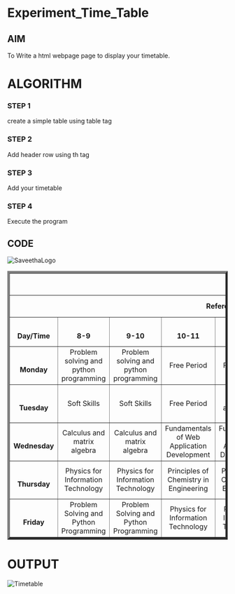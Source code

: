# Experiment_Time_Table

## AIM
To Write a html webpage page to display your timetable.

# ALGORITHM
### STEP 1
create a simple table using table tag
### STEP 2
Add header row using th tag
### STEP 3
Add your timetable
### STEP 4
Execute the program

## CODE
<!DOCTYPE html>
<html>
    <head></head>
    <body>
        <table border="5" cellspacing="0" allign="center">
            <!--<caption>Timetable</caption>-->
            <img src="images/saveethalogo.png"
            alt="SaveethaLogo">
            <tr>
                <td colspan="10" align="center"
                    height="50"><b>Time Table</b></td>          
            </tr>
            <tr>
                <td colspan="10" align="center"
                    height="50"><b>Reference Number:22009021</b></td> 
            </tr>
            <tr>
                <td align="center" height="50"
                    width="100"><br>
                    <b>Day/Time</b></br>
                </td>
                <td align="center" height="50"
                    width="100"><br>
                    <b>8-9</b></br>
                </td>
                <td align="center" height="50"
                    width="100"><br>
                    <b>9-10</b></br>
                </td>
                <td align="center" height="50"
                    width="100"><br>
                    <b>10-11</b></br>
                </td>
                <td align="center" height="50"
                    width="100"><br>
                    <b>11-12</b></br>
                </td>
                   <td align="center" height="50"
                    width="100"><br>
                    <b>12-1</b></br>
                </td>
                <td align="center" height="50"
                    width="100"><br>
                    <b>1-2</b></br>
                </td>
                <td align="center" height="50"
                    width="100"><br>
                    <b>2-3</b></br>
                </td>
                <td align="center" height="50"
                    width="100"><br>
                    <b>3-4</b></br>
                </td>
                <td align="center" height="50"
                    width="100"><br>
                    <b>4-5</b></br>
                </td>
            </tr>
            <tr>
                <td align="center" height="50"
                    width="100"><br>
                    <b>Monday</b></br>
                </td>
                <td align="center" height="50">Problem solving and python programming</td>
                <td align="center" height="50">Problem solving and python programming</td>
                <td align="center" height="50">Free Period</td>
                <td align="center" height="50">Free Period</td>
                <td rowspan="5" align="center" height="50">
                    <h2>L<br>U<br>N<br>C<br>H</h2>
                </td>
                <td align="center" height="50">Digital principles and system design</td>
                <td align="center" height="50">Digital principles and system design</td>
                <td align="center" height="50">Free Period</td>
                <td align="center" height="50">Free Period</td>
            </tr>
            <tr>
                <td align="center" height="50"
                    width="100"><br>
                    <b>Tuesday</b></br>
                </td>
                <td align="center" height="50">Soft Skills</td>
                <td align="center" height="50">Soft Skills</td>
                <td align="center" height="50">Free Period</td>
                <td align="center" height="50">Digital principles and system design</td>
                <td align="center" height="50">Free Period</td>
                <td align="center" height="50">Free Period</td>
                <td align="center" height="50">Principles of Chemistry in Engineering</td>
                <td align="center" height="50">Principles of Chemistry in Engineering</td>
            </tr>
            <tr>
                <td align="center" height="50"
                    width="100"><br>
                    <b>Wednesday</b></br>
                </td>
                <td align="center" height="50">Calculus and matrix algebra</td>
                <td align="center" height="50">Calculus and matrix algebra</td>
                <td align="center" height="50">Fundamentals of Web Application Development</td>
                <td align="center" height="50">Fundamentals of Web Application Development</td>
                <td align="center" height="50">Free Period</td>
                <td align="center" height="50">Free Period</td>
                <td align="center" height="50">Free Period</td>
                <td align="center" height="50">Free Period</td>
            </tr>
            <tr>
                <td align="center" height="50"
                    width="100"><br>
                    <b>Thursday</b></br>
                </td>
                <td align="center" height="50">Physics for Information Technology</td>
                <td align="center" height="50">Physics for Information Technology</td>
                <td align="center" height="50">Principles of Chemistry in Engineering</td>
                <td align="center" height="50">Principles of Chemistry in Engineering</td>
                <td align="center" height="50">Fundamentals of Web Application Development</td>
                <td align="center" height="50">Fundamentals of Web Application Development</td>
                <td align="center" height="50">Digital Principles and System Design</td>
                <td align="center" height="50">Digital Principles and System Design</td>
            </tr>
            <tr>
                <td align="center" height="50"
                    width="100"><br>
                    <b>Friday</b></br>
                </td>
                <td align="center" height="50">Problem Solving and Python Programming</td>
                <td align="center" height="50">Problem Solving and Python Programming</td>
                <td align="center" height="50">Physics for Information Technology</td>
                <td align="center" height="50">Physics for Information Technology</td>
                <td align="center" height="50">Calculus and Matrix Algebra</td>
                <td align="center" height="50">Calculus and Matrix Algebra</td>
                <td align="center" height="50">Fundamentals of Web Application Development</td>
                <td align="center" height="50">Fundamentals of Web Application Development</td>
            </tr>
        </table>
    </body>
</html>

# OUTPUT
![Timetable](images/timetable.png)

